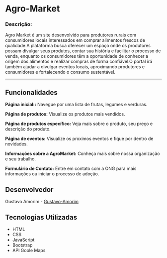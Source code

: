 # Agro-Market

<h3>Descrição:</h3>
<p>Agro Market é um site desenvolvido para produtores rurais com consumidores locais interessados em comprar alimentos frescos de qualidade.A plataforma busca oferecer um espaço onde os produtores possam divulgar seus produtos, contar sua história e facilitar o processo de venda, enquanto os consumidores têm a oportunidade de conhecer a origem dos alimentos e realizar compras de forma confiável.O portal irá também ajudar a divulgar eventos locais, aproximando produtores e consumidores e fortalecendo o consumo sustentável.</p>

----

## Funcionalidades
<p><b>Página inicial::</b> Navegue por uma lista de frutas, legumes e verduras.</p>
<p><b>Página de produtos:</b> Visualize os produtos mais vendidos.</p>
<p><b>Página de produtos específico:</b> Veja mais sobre o produto, seu preço e descrição do produto.</p>
<p><b>Página de eventos:</b> Visualize os proximos eventos e fique por dentro de novidades.</p>
<p><b>Informações sobre a AgroMarket:</b> Conheça mais sobre nossa organização e seu trabalho.</p>
<p><b>Formulário de Contato:</b> Entre em contato com a ONG para mais informações ou iniciar o processo de adoção.</p>

## Desenvolvedor
<p>Gustavo Amorim - <a href="https://www.linkedin.com/in/gustavo-amorim-5194951a9" target="_blank" style="text-decoration: underline">Gustavo-Amorim</a></p>

## Tecnologias Utilizadas
- HTML
- CSS
- JavaScript
- Bootstrap
- API Goole Maps
